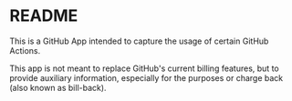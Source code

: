 # README

This is a GitHub App intended to capture the usage of certain GitHub Actions. 

This app is not meant to replace GitHub's current billing features, but to provide auxiliary information, especially for the purposes or charge back (also known as bill-back).
